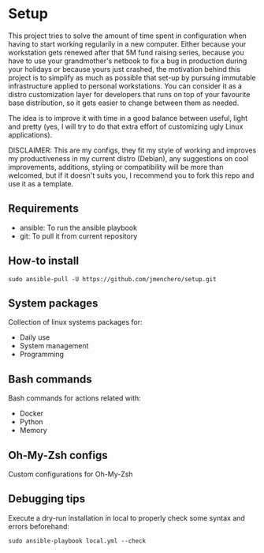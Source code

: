 # Setup
This project tries to solve the amount of time spent in configuration when having to start working regularily in a new computer.
Either because your workstation gets renewed after that 5M fund raising series, because you have to use your grandmother's netbook to fix a bug in production during your holidays or because yours just crashed, the motivation behind this project is to simplify as much as possible that set-up by pursuing immutable infrastructure applied to personal workstations.
You can consider it as a distro customization layer for developers that runs on top of your favourite base distribution, so it gets easier to change between them as needed. 

The idea is to improve it with time in a good balance between useful, light and pretty (yes, I will try to do that extra effort of customizing ugly Linux applications).

DISCLAIMER: This are my configs, they fit my style of working and improves my productiveness in my current distro (Debian), any suggestions on cool improvements, additions, styling or compatibility will be more than welcomed, but if it doesn't suits you, I recommend you to fork this repo and use it as a template.

## Requirements
* ansible: To run the ansible playbook
* git: To pull it from current repository

## How-to install
```
sudo ansible-pull -U https://github.com/jmenchero/setup.git
```

## System packages
Collection of linux systems packages for:
* Daily use
* System management
* Programming

## Bash commands
Bash commands for actions related with:
* Docker
* Python
* Memory

## Oh-My-Zsh configs
Custom configurations for Oh-My-Zsh

## Debugging tips
Execute a dry-run installation in local to properly check some syntax and errors beforehand:
```
sudo ansible-playbook local.yml --check
```
